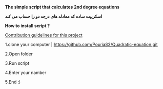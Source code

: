 **The simple script that calculates 2nd degree equations**


**اسکریپت ساده که معادله های درجه دو را حساب می کند**


**How to install script ?**

[Contribution guidelines for this project](https://www.pouria-t.ir/2020/06/20/quadratic-equation/)

1.clone your computer | https://github.com/Pouria83/Quadratic-equation.git

2.Open folder

3.Run script 

4.Enter your namber

5.End :) 

